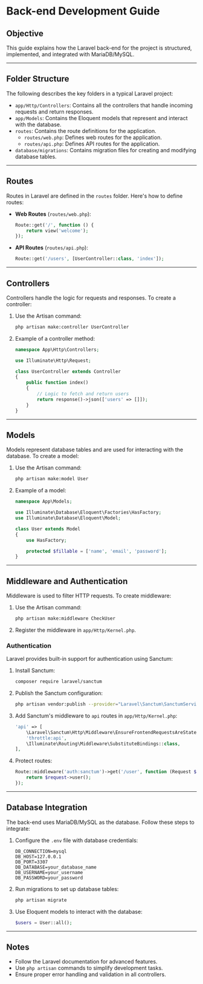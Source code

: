 # Back-end Development Guide

## Objective
This guide explains how the Laravel back-end for the project is structured, implemented, and integrated with MariaDB/MySQL.

---

## Folder Structure
The following describes the key folders in a typical Laravel project:
- `app/Http/Controllers`: Contains all the controllers that handle incoming requests and return responses.
- `app/Models`: Contains the Eloquent models that represent and interact with the database.
- `routes`: Contains the route definitions for the application.
  - `routes/web.php`: Defines web routes for the application.
  - `routes/api.php`: Defines API routes for the application.
- `database/migrations`: Contains migration files for creating and modifying database tables.

---

## Routes
Routes in Laravel are defined in the `routes` folder. Here's how to define routes:
- **Web Routes** (`routes/web.php`):
  ```php
  Route::get('/', function () {
      return view('welcome');
  });
  ```
- **API Routes** (`routes/api.php`):
  ```php
  Route::get('/users', [UserController::class, 'index']);
  ```

---

## Controllers
Controllers handle the logic for requests and responses. To create a controller:
1. Use the Artisan command:
   ```bash
   php artisan make:controller UserController
   ```
2. Example of a controller method:
   ```php
   namespace App\Http\Controllers;

   use Illuminate\Http\Request;

   class UserController extends Controller
   {
       public function index()
       {
           // Logic to fetch and return users
           return response()->json(['users' => []]);
       }
   }
   ```

---

## Models
Models represent database tables and are used for interacting with the database. To create a model:
1. Use the Artisan command:
   ```bash
   php artisan make:model User
   ```
2. Example of a model:
   ```php
   namespace App\Models;

   use Illuminate\Database\Eloquent\Factories\HasFactory;
   use Illuminate\Database\Eloquent\Model;

   class User extends Model
   {
       use HasFactory;

       protected $fillable = ['name', 'email', 'password'];
   }
   ```

---

## Middleware and Authentication
Middleware is used to filter HTTP requests. To create middleware:
1. Use the Artisan command:
   ```bash
   php artisan make:middleware CheckUser
   ```
2. Register the middleware in `app/Http/Kernel.php`.

### Authentication
Laravel provides built-in support for authentication using Sanctum:
1. Install Sanctum:
   ```bash
   composer require laravel/sanctum
   ```
2. Publish the Sanctum configuration:
   ```bash
   php artisan vendor:publish --provider="Laravel\Sanctum\SanctumServiceProvider"
   ```
3. Add Sanctum's middleware to `api` routes in `app/Http/Kernel.php`:
   ```php
   'api' => [
       \Laravel\Sanctum\Http\Middleware\EnsureFrontendRequestsAreStateful::class,
       'throttle:api',
       \Illuminate\Routing\Middleware\SubstituteBindings::class,
   ],
   ```
4. Protect routes:
   ```php
   Route::middleware('auth:sanctum')->get('/user', function (Request $request) {
       return $request->user();
   });
   ```

---

## Database Integration
The back-end uses MariaDB/MySQL as the database. Follow these steps to integrate:
1. Configure the `.env` file with database credentials:
   ```plaintext
   DB_CONNECTION=mysql
   DB_HOST=127.0.0.1
   DB_PORT=3307
   DB_DATABASE=your_database_name
   DB_USERNAME=your_username
   DB_PASSWORD=your_password
   ```
2. Run migrations to set up database tables:
   ```bash
   php artisan migrate
   ```
3. Use Eloquent models to interact with the database:
   ```php
   $users = User::all();
   ```

---

## Notes
- Follow the Laravel documentation for advanced features.
- Use `php artisan` commands to simplify development tasks.
- Ensure proper error handling and validation in all controllers.

